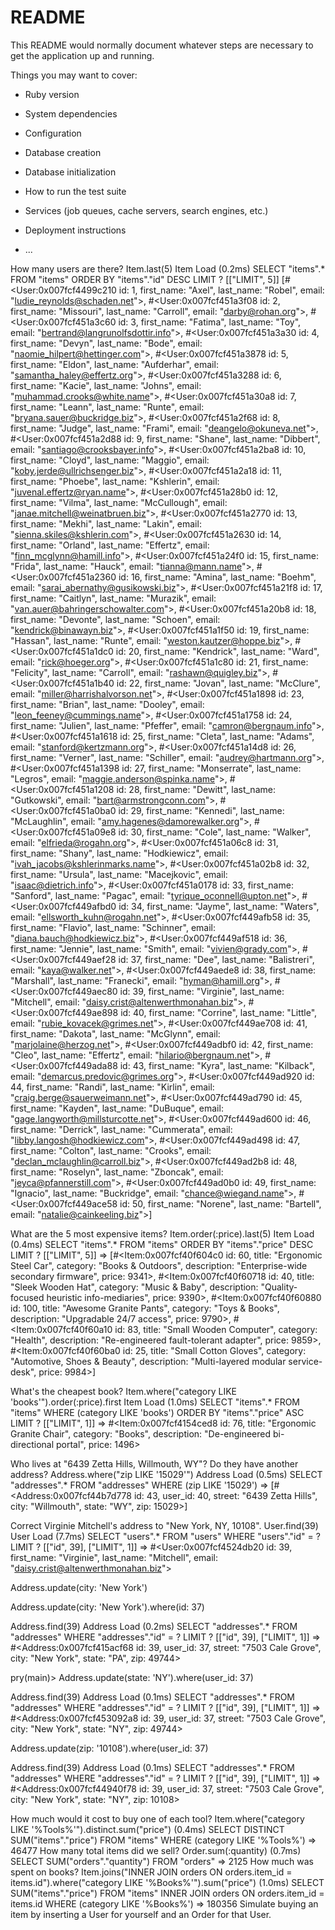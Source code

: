 # README

This README would normally document whatever steps are necessary to get the
application up and running.

Things you may want to cover:

* Ruby version

* System dependencies

* Configuration

* Database creation

* Database initialization

* How to run the test suite

* Services (job queues, cache servers, search engines, etc.)

* Deployment instructions

* ...

How many users are there?
Item.last(5)
  Item Load (0.2ms)  SELECT  "items".* FROM "items" ORDER BY "items"."id" DESC LIMIT ?  [["LIMIT", 5]]
[#<User:0x007fcf4499c210
 id: 1,
 first_name: "Axel",
 last_name: "Robel",
 email: "ludie_reynolds@schaden.net">,
#<User:0x007fcf451a3f08
 id: 2,
 first_name: "Missouri",
 last_name: "Carroll",
 email: "darby@rohan.org">,
#<User:0x007fcf451a3c60
 id: 3,
 first_name: "Fatima",
 last_name: "Toy",
 email: "bertrand@langrunolfsdottir.info">,
#<User:0x007fcf451a3a30
 id: 4,
 first_name: "Devyn",
 last_name: "Bode",
 email: "naomie_hilpert@hettinger.com">,
#<User:0x007fcf451a3878
 id: 5,
 first_name: "Eldon",
 last_name: "Aufderhar",
 email: "samantha_haley@effertz.org">,
#<User:0x007fcf451a3288
 id: 6,
 first_name: "Kacie",
 last_name: "Johns",
 email: "muhammad.crooks@white.name">,
#<User:0x007fcf451a30a8
 id: 7,
 first_name: "Leann",
 last_name: "Runte",
 email: "bryana.sauer@buckridge.biz">,
#<User:0x007fcf451a2f68
 id: 8,
 first_name: "Judge",
 last_name: "Frami",
 email: "deangelo@okuneva.net">,
#<User:0x007fcf451a2d88
 id: 9,
 first_name: "Shane",
 last_name: "Dibbert",
 email: "santiago@crooksbayer.info">,
#<User:0x007fcf451a2ba8
 id: 10,
 first_name: "Cloyd",
 last_name: "Maggio",
 email: "koby.jerde@ullrichsenger.biz">,
#<User:0x007fcf451a2a18
 id: 11,
 first_name: "Phoebe",
 last_name: "Kshlerin",
 email: "juvenal.effertz@ryan.name">,
#<User:0x007fcf451a28b0
 id: 12,
 first_name: "Vilma",
 last_name: "McCullough",
 email: "janae.mitchell@weinatbruen.biz">,
#<User:0x007fcf451a2770
 id: 13,
 first_name: "Mekhi",
 last_name: "Lakin",
 email: "sienna.skiles@kshlerin.com">,
#<User:0x007fcf451a2630
 id: 14,
 first_name: "Orland",
 last_name: "Effertz",
 email: "finn_mcglynn@hamill.info">,
#<User:0x007fcf451a24f0
 id: 15,
 first_name: "Frida",
 last_name: "Hauck",
 email: "tianna@mann.name">,
#<User:0x007fcf451a2360
 id: 16,
 first_name: "Amina",
 last_name: "Boehm",
 email: "sarai_abernathy@gusikowski.biz">,
#<User:0x007fcf451a21f8
 id: 17,
 first_name: "Caitlyn",
 last_name: "Murazik",
 email: "van.auer@bahringerschowalter.com">,
#<User:0x007fcf451a20b8
 id: 18,
 first_name: "Devonte",
 last_name: "Schoen",
 email: "kendrick@binawayn.biz">,
#<User:0x007fcf451a1f50
 id: 19,
 first_name: "Hassan",
 last_name: "Runte",
 email: "weston.kautzer@hoppe.biz">,
#<User:0x007fcf451a1dc0
 id: 20,
 first_name: "Kendrick",
 last_name: "Ward",
 email: "rick@hoeger.org">,
#<User:0x007fcf451a1c80
 id: 21,
 first_name: "Felicity",
 last_name: "Carroll",
 email: "rashawn@quigley.biz">,
#<User:0x007fcf451a1b40
 id: 22,
 first_name: "Jovan",
 last_name: "McClure",
 email: "miller@harrishalvorson.net">,
#<User:0x007fcf451a1898
 id: 23,
 first_name: "Brian",
 last_name: "Dooley",
 email: "leon_feeney@cummings.name">,
#<User:0x007fcf451a1758
 id: 24,
 first_name: "Julien",
 last_name: "Pfeffer",
 email: "camron@bergnaum.info">,
#<User:0x007fcf451a1618
 id: 25,
 first_name: "Cleta",
 last_name: "Adams",
 email: "stanford@kertzmann.org">,
#<User:0x007fcf451a14d8
 id: 26,
 first_name: "Verner",
 last_name: "Schiller",
 email: "audrey@hartmann.org">,
#<User:0x007fcf451a1398
 id: 27,
 first_name: "Monserrate",
 last_name: "Legros",
 email: "maggie.anderson@spinka.name">,
#<User:0x007fcf451a1208
 id: 28,
 first_name: "Dewitt",
 last_name: "Gutkowski",
 email: "bart@armstrongconn.com">,
#<User:0x007fcf451a0ba0
 id: 29,
 first_name: "Kennedi",
 last_name: "McLaughlin",
 email: "amy.hagenes@damorewalker.org">,
#<User:0x007fcf451a09e8
 id: 30,
 first_name: "Cole",
 last_name: "Walker",
 email: "elfrieda@rogahn.org">,
#<User:0x007fcf451a06c8
 id: 31,
 first_name: "Shany",
 last_name: "Hodkiewicz",
 email: "ivah_jacobs@kshlerinmarks.name">,
#<User:0x007fcf451a02b8
 id: 32,
 first_name: "Ursula",
 last_name: "Macejkovic",
 email: "isaac@dietrich.info">,
#<User:0x007fcf451a0178
 id: 33,
 first_name: "Sanford",
 last_name: "Pagac",
 email: "tyrique_oconnell@upton.net">,
#<User:0x007fcf449afbd0
 id: 34,
 first_name: "Jayme",
 last_name: "Waters",
 email: "ellsworth_kuhn@rogahn.net">,
#<User:0x007fcf449afb58
 id: 35,
 first_name: "Flavio",
 last_name: "Schinner",
 email: "diana.bauch@hodkiewicz.biz">,
#<User:0x007fcf449af518
 id: 36,
 first_name: "Jennie",
 last_name: "Smith",
 email: "vivien@grady.com">,
#<User:0x007fcf449aef28
 id: 37,
 first_name: "Dee",
 last_name: "Balistreri",
 email: "kaya@walker.net">,
#<User:0x007fcf449aede8
 id: 38,
 first_name: "Marshall",
 last_name: "Franecki",
 email: "hyman@hamill.org">,
#<User:0x007fcf449aec80
 id: 39,
 first_name: "Virginie",
 last_name: "Mitchell",
 email: "daisy.crist@altenwerthmonahan.biz">,
#<User:0x007fcf449ae898
 id: 40,
 first_name: "Corrine",
 last_name: "Little",
 email: "rubie_kovacek@grimes.net">,
#<User:0x007fcf449ae708
 id: 41,
 first_name: "Dakota",
 last_name: "McGlynn",
 email: "marjolaine@herzog.net">,
#<User:0x007fcf449adbf0
 id: 42,
 first_name: "Cleo",
 last_name: "Effertz",
 email: "hilario@bergnaum.net">,
#<User:0x007fcf449ada88
 id: 43,
 first_name: "Kyra",
 last_name: "Kilback",
 email: "demarcus.predovic@grimes.org">,
#<User:0x007fcf449ad920
 id: 44,
 first_name: "Randi",
 last_name: "Kirlin",
 email: "craig.berge@sauerweimann.net">,
#<User:0x007fcf449ad790
 id: 45,
 first_name: "Kayden",
 last_name: "DuBuque",
 email: "gage.langworth@millsturcotte.net">,
#<User:0x007fcf449ad600
 id: 46,
 first_name: "Derrick",
 last_name: "Cummerata",
 email: "libby.langosh@hodkiewicz.com">,
#<User:0x007fcf449ad498
 id: 47,
 first_name: "Colton",
 last_name: "Crooks",
 email: "declan_mclaughlin@carroll.biz">,
#<User:0x007fcf449ad2b8
 id: 48,
 first_name: "Roselyn",
 last_name: "Zboncak",
 email: "jeyca@pfannerstill.com">,
#<User:0x007fcf449ad0b0
 id: 49,
 first_name: "Ignacio",
 last_name: "Buckridge",
 email: "chance@wiegand.name">,
#<User:0x007fcf449ace58
 id: 50,
 first_name: "Norene",
 last_name: "Bartell",
 email: "natalie@cainkeeling.biz">]



What are the 5 most expensive items?
Item.order(:price).last(5)
  Item Load (0.4ms)  SELECT  "items".* FROM "items" ORDER BY "items"."price" DESC LIMIT ?  [["LIMIT", 5]]
=> [#<Item:0x007fcf40f604c0
  id: 60,
  title: "Ergonomic Steel Car",
  category: "Books & Outdoors",
  description: "Enterprise-wide secondary firmware",
  price: 9341>,
 #<Item:0x007fcf40f60718
  id: 40,
  title: "Sleek Wooden Hat",
  category: "Music & Baby",
  description: "Quality-focused heuristic info-mediaries",
  price: 9390>,
 #<Item:0x007fcf40f60880
  id: 100,
  title: "Awesome Granite Pants",
  category: "Toys & Books",
  description: "Upgradable 24/7 access",
  price: 9790>,
 #<Item:0x007fcf40f60a10
  id: 83,
  title: "Small Wooden Computer",
  category: "Health",
  description: "Re-engineered fault-tolerant adapter",
  price: 9859>,
 #<Item:0x007fcf40f60ba0
  id: 25,
  title: "Small Cotton Gloves",
  category: "Automotive, Shoes & Beauty",
  description: "Multi-layered modular service-desk",
  price: 9984>]

What's the cheapest book?
Item.where("category LIKE 'books'").order(:price).first
  Item Load (1.0ms)  SELECT  "items".* FROM "items" WHERE (category LIKE 'books') ORDER BY "items"."price" ASC LIMIT ?  [["LIMIT", 1]]
=> #<Item:0x007fcf4154ced8
 id: 76,
 title: "Ergonomic Granite Chair",
 category: "Books",
 description: "De-engineered bi-directional portal",
 price: 1496>

Who lives at "6439 Zetta Hills, Willmouth, WY"? Do they have another address?
Address.where("zip LIKE '15029'")
  Address Load (0.5ms)  SELECT "addresses".* FROM "addresses" WHERE (zip LIKE '15029')
=> [#<Address:0x007fcf44b7d778
  id: 43,
  user_id: 40,
  street: "6439 Zetta Hills",
  city: "Willmouth",
  state: "WY",
  zip: 15029>]


Correct Virginie Mitchell's address to "New York, NY, 10108".
User.find(39)
  User Load (7.7ms)  SELECT  "users".* FROM "users" WHERE "users"."id" = ? LIMIT ?  [["id", 39], ["LIMIT", 1]]
=> #<User:0x007fcf4524db20
 id: 39,
 first_name: "Virginie",
 last_name: "Mitchell",
 email: "daisy.crist@altenwerthmonahan.biz">

  Address.update(city: 'New York')

  Address.update(city: 'New York').where(id: 37)

  Address.find(39)
  Address Load (0.2ms)  SELECT  "addresses".* FROM "addresses" WHERE "addresses"."id" = ? LIMIT ?  [["id", 39], ["LIMIT", 1]]
=> #<Address:0x007fcf415acf68
 id: 39,
 user_id: 37,
 street: "7503 Cale Grove",
 city: "New York",
 state: "PA",
 zip: 49744>

 pry(main)> Address.update(state: 'NY').where(user_id: 37)

 Address.find(39)
  Address Load (0.1ms)  SELECT  "addresses".* FROM "addresses" WHERE "addresses"."id" = ? LIMIT ?  [["id", 39], ["LIMIT", 1]]
=> #<Address:0x007fcf453092a8
 id: 39,
 user_id: 37,
 street: "7503 Cale Grove",
 city: "New York",
 state: "NY",
 zip: 49744>

 Address.update(zip: '10108').where(user_id: 37)

 Address.find(39)
  Address Load (0.1ms)  SELECT  "addresses".* FROM "addresses" WHERE "addresses"."id" = ? LIMIT ?  [["id", 39], ["LIMIT", 1]]
=> #<Address:0x007fcf44940f78
 id: 39,
 user_id: 37,
 street: "7503 Cale Grove",
 city: "New York",
 state: "NY",
 zip: 10108>


How much would it cost to buy one of each tool?
Item.where("category LIKE '%Tools%'").distinct.sum("price")
   (0.4ms)  SELECT DISTINCT SUM("items"."price") FROM "items" WHERE (category LIKE '%Tools%')
=> 46477
How many total items did we sell?
Order.sum(:quantity)
   (0.7ms)  SELECT SUM("orders"."quantity") FROM "orders"
=> 2125
How much was spent on books?
Item.joins("INNER JOIN orders ON orders.item_id = items.id").where("category LIKE '%Books%'").sum("price")
   (1.0ms)  SELECT SUM("items"."price") FROM "items" INNER JOIN orders ON orders.item_id = items.id WHERE (category LIKE '%Books%')
=> 180356
Simulate buying an item by inserting a User for yourself and an Order for that User.
